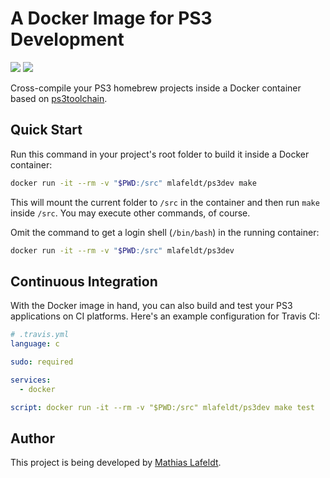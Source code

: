 # A Docker Image for PS3 Development

[![](https://images.microbadger.com/badges/image/mlafeldt/ps3dev.svg)](https://microbadger.com/images/mlafeldt/ps3dev)
[![](https://img.shields.io/docker/pulls/mlafeldt/ps3dev.svg?maxAge=604800)](https://hub.docker.com/r/mlafeldt/ps3dev/)

Cross-compile your PS3 homebrew projects inside a Docker container based on
[ps3toolchain](https://github.com/ps3dev/ps3toolchain).

## Quick Start

Run this command in your project's root folder to build it inside a Docker
container:

```bash
docker run -it --rm -v "$PWD:/src" mlafeldt/ps3dev make
```

This will mount the current folder to `/src` in the container and then run
`make` inside `/src`. You may execute other commands, of course.

Omit the command to get a login shell (`/bin/bash`) in the running container:

```bash
docker run -it --rm -v "$PWD:/src" mlafeldt/ps3dev
```

## Continuous Integration

With the Docker image in hand, you can also build and test your PS3 applications
on CI platforms. Here's an example configuration for Travis CI:

```yaml
# .travis.yml
language: c

sudo: required

services:
  - docker

script: docker run -it --rm -v "$PWD:/src" mlafeldt/ps3dev make test
```

## Author

This project is being developed by [Mathias Lafeldt](https://twitter.com/mlafeldt).
